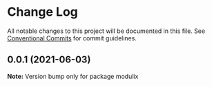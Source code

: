 # Change Log

All notable changes to this project will be documented in this file.
See [Conventional Commits](https://conventionalcommits.org) for commit guidelines.

## 0.0.1 (2021-06-03)

**Note:** Version bump only for package modulix
